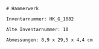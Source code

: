 
            # Hammerwerk
    
            Inventarnummer: HK_G_1082
    
            Alte Inventarnummer: 10
    
            Abmessungen: 8,9 x 29,5 x 4,4 cm
            